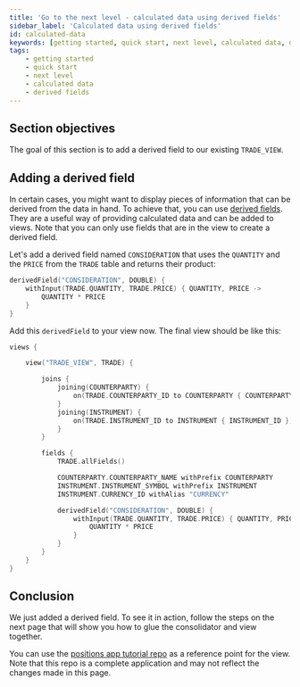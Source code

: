 ```yaml
---
title: 'Go to the next level - calculated data using derived fields'
sidebar_label: 'Calculated data using derived fields'
id: calculated-data
keywords: [getting started, quick start, next level, calculated data, derived fields]
tags:
    - getting started
    - quick start
    - next level
    - calculated data
    - derived fields
---
```


## Section objectives
The goal of this section is to add a derived field to our existing `TRADE_VIEW`.

## Adding a derived field

In certain cases, you might want to display pieces of information that can be derived from the data in hand. To achieve that, you can use [derived fields](../../../database/fields-tables-views/views/views-advanced/#derived-fields). They are a useful way of providing calculated data and can be added to views. Note that you can only use fields that are in the view to create a derived field.

Let's add a derived field named `CONSIDERATION` that uses the `QUANTITY` and the `PRICE` from the `TRADE` table and returns their product:

```kotlin
derivedField("CONSIDERATION", DOUBLE) {
    withInput(TRADE.QUANTITY, TRADE.PRICE) { QUANTITY, PRICE ->
        QUANTITY * PRICE
    }
}
```

Add this `derivedField` to your view now. The final view should be like this:

```kotlin
views {

    view("TRADE_VIEW", TRADE) {

        joins {
            joining(COUNTERPARTY) {
                on(TRADE.COUNTERPARTY_ID to COUNTERPARTY { COUNTERPARTY_ID })
            }
            joining(INSTRUMENT) {
                on(TRADE.INSTRUMENT_ID to INSTRUMENT { INSTRUMENT_ID })
            }
        }

        fields {
            TRADE.allFields()

            COUNTERPARTY.COUNTERPARTY_NAME withPrefix COUNTERPARTY
            INSTRUMENT.INSTRUMENT_SYMBOL withPrefix INSTRUMENT
            INSTRUMENT.CURRENCY_ID withAlias "CURRENCY"

            derivedField("CONSIDERATION", DOUBLE) {
                withInput(TRADE.QUANTITY, TRADE.PRICE) { QUANTITY, PRICE ->
                    QUANTITY * PRICE
                }
            }
        }
    }
}
```

## Conclusion
We just added a derived field. To see it in action, follow the steps on the next page that will show you how to glue the consolidator and view together.

You can use the [positions app tutorial repo](https://github.com/genesiscommunitysuccess/positions-app-tutorial/tree/Complete_positions_app/server/jvm/positions-app-tutorial-config/src/main/resources/cfg) as a reference point for the view. Note that this repo is a complete application and may not reflect the changes made in this page.


